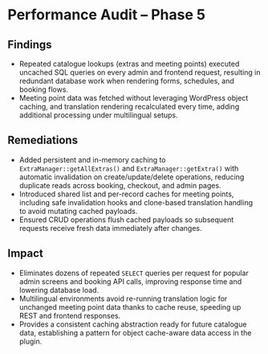 # Performance Audit – Phase 5

## Findings
- Repeated catalogue lookups (extras and meeting points) executed uncached SQL queries on every admin and frontend request, resulting in redundant database work when rendering forms, schedules, and booking flows.
- Meeting point data was fetched without leveraging WordPress object caching, and translation rendering recalculated every time, adding additional processing under multilingual setups.

## Remediations
- Added persistent and in-memory caching to `ExtraManager::getAllExtras()` and `ExtraManager::getExtra()` with automatic invalidation on create/update/delete operations, reducing duplicate reads across booking, checkout, and admin pages.
- Introduced shared list and per-record caches for meeting points, including safe invalidation hooks and clone-based translation handling to avoid mutating cached payloads.
- Ensured CRUD operations flush cached payloads so subsequent requests receive fresh data immediately after changes.

## Impact
- Eliminates dozens of repeated `SELECT` queries per request for popular admin screens and booking API calls, improving response time and lowering database load.
- Multilingual environments avoid re-running translation logic for unchanged meeting point data thanks to cache reuse, speeding up REST and frontend responses.
- Provides a consistent caching abstraction ready for future catalogue data, establishing a pattern for object cache-aware data access in the plugin.
